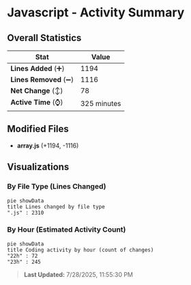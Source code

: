 # Javascript - Activity Summary 

## Overall Statistics

| Stat                   | Value                                                             |
| ---------------------- | ----------------------------------------------------------------- |
| **Lines Added** (➕)   | 1194                                          |
| **Lines Removed** (➖) | 1116                                        |
| **Net Change** (↕)    | 78                |
| **Active Time** (⌚)   | 325 minutes |


## Modified Files
- **array.js** (+1194, -1116)

## Visualizations

### By File Type (Lines Changed)

```mermaid
pie showData
title Lines changed by file type
".js" : 2310
```

### By Hour (Estimated Activity Count)

```mermaid
pie showData
title Coding activity by hour (count of changes)
"22h" : 72
"23h" : 245
```


> **Last Updated:** 7/28/2025, 11:55:30 PM